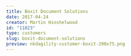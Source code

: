 ```yaml
---
title: Boxit Document Solutions
date: 2017-04-24
creator: Martin Hinshelwood
id: "11823"
type: customers
slug: boxit-document-solutions
preview: nkdagility-customer-boxit-200x75.png
---
```

